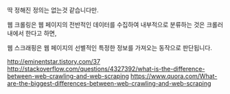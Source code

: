 딱 정해진 정의는 없는것 같습니다만.

웹 크롤링은 웹 페이지의 전반적인 데이터를 수집하여 내부적으로 분류하는 것은 크롤러 내에서 한다고 하면,

웹 스크래핑은 웹 페이지의 선별적인 특정한 정보를 가져오는 동작으로 판단됩니다.


http://eminentstar.tistory.com/37
http://stackoverflow.com/questions/4327392/what-is-the-difference-between-web-crawling-and-web-scraping
https://www.quora.com/What-are-the-biggest-differences-between-web-crawling-and-web-scraping
